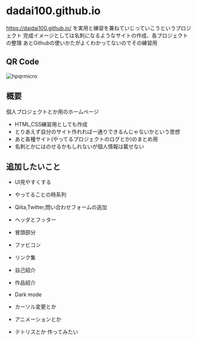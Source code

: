 ﻿# dadai100.github.io
 
 https://daidai100.github.io/ 
 を実用と練習を兼ねていじっていこうというプロジェクト
 完成イメージとしては名刺になるようなサイトの作成、各プロジェクトの整理
 あとGithubの使いかたがよくわかってないのでその練習用 
 
## QR Code
![hpqrmicro](https://github.com/daidai100/daidai100.github.io/assets/79584659/8ee4d3a1-6c12-4ba5-8516-b0d51f916203)

## 概要
個人プロジェクトとか用のホームページ

- HTML,CSS練習用としても作成
- とりあえず自分のサイト作れれば一通りできるんじゃないかという思想
- あと各種サイト(やってるプロジェクトのログとか)のまとめ用
- 名刺とかにはのせるかもしれないが個人情報は載せない


## 追加したいこと 

- UI見やすくする
- やってることの時系列
- Qiita,Twitter,問い合わせフォームの追加

- ヘッダとフッター
- 冒頭部分
- ファビコン
- リンク集
- 自己紹介
- 作品紹介
- Dark mode

- カーソル変更とか
- アニメーションとか
- テトリスとか
作ってみたい



